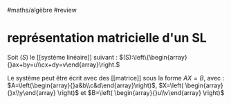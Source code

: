 #maths/algèbre #review 
# représentation matricielle d'un SL
Soit $(S)$ le [[système linéaire]] suivant :
$(S):\left\{\begin{array}{}ax+by=u\\cx+dy=v\end{array}\right.$

Le système peut être écrit avec des [[matrice]] sous la forme $AX=B$, avec :
$A=\left(\begin{array}{}a&b\\c&d\end{array}\right)$, $X=\left( \begin{array}{}x\\y\end{array} \right)$ et $B=\left( \begin{array}{}u\\v\end{array} \right)$

